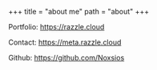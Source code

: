 +++
title = "about me"
path = "about"
+++

Portfolio: <https://razzle.cloud>

Contact: <https://meta.razzle.cloud>

Github: <https://github.com/Noxsios>

